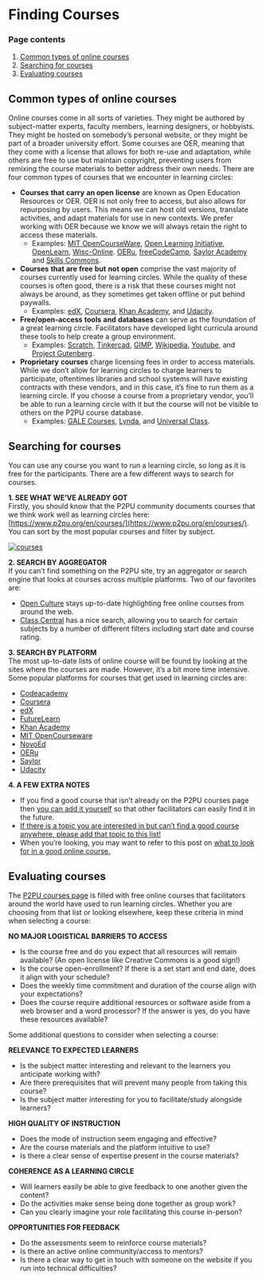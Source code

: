 # Finding Courses

### Page contents

1. [Common types of online courses](./#common-types-of-online-courses)
2. [Searching for courses](./#searching-for-courses)
3. [Evaluating courses](./#evaluating-courses)

## Common types of online courses

Online courses come in all sorts of varieties. They might be authored by subject-matter experts, faculty members, learning designers, or hobbyists. They might be hosted on somebody’s personal website, or they might be part of a broader university effort. Some courses are OER, meaning that they come with a license that allows for both re-use and adaptation, while others are free to use but maintain copyright, preventing users from remixing the course materials to better address their own needs. There are four common types of courses that we encounter in learning circles:

* **Courses** **that** **carry** **an open** **license** are known as Open Education Resources or OER. OER is not only free to access, but also allows for repurposing by users. This means we can host old versions, translate activities, and adapt materials for use in new contexts. We prefer working with OER because we know we will always retain the right to access these materials.
  * Examples: [MIT OpenCourseWare](https://ocw.mit.edu/index.htm), [Open Learning Initiative](https://oli.cmu.edu/), [OpenLearn](https://www.open.edu/openlearn/), [Wisc-Online](https://www.wisc-online.com/). [OERu](https://oeru.org/), [freeCodeCamp](https://www.freecodecamp.org/), [Saylor Academy](https://www.saylor.org/) and [Skills Commons](https://www.skillscommons.org/).
* **Courses** **that** **are** **free** **but** **not** **open** comprise the vast majority of courses currently used for learning circles. While the quality of these courses is often good, there is a risk that these courses might not always be around, as they sometimes get taken offline or put behind paywalls.
  * Examples: [edX](https://www.edx.org/), [Coursera](https://www.coursera.org/), [Khan Academy](https://www.khanacademy.org/), and [Udacity](https://www.udacity.com/).
* **Free/open-access** **tools** **and** **databases** can serve as the foundation of a great learning circle. Facilitators have developed light curricula around these tools to help create a group environment.
  * Examples: [Scratch](https://scratch.mit.edu/), [Tinkercad](https://www.tinkercad.com/), [GIMP](https://www.gimp.org/), [Wikipedia](https://en.wikipedia.org/wiki/Main_Page), [Youtube](https://youtube.com/), and [Project Gutenberg](https://www.gutenberg.org/).
* **Proprietary** **courses** charge licensing fees in order to access materials. While we don’t allow for learning circles to charge learners to participate, oftentimes libraries and school systems will have existing contracts with these vendors, and in this case, it’s fine to run them as a learning circle. If you choose a course from a proprietary vendor, you’ll be able to run a learning circle with it but the course will not be visible to others on the P2PU course database.
  * Examples: [GALE Courses](https://www.gale.com/c/gale-courses), [Lynda](https://www.lynda.com/), and [Universal Class](https://library.universalclass.com/index.htm).

## Searching for courses

You can use any course you want to run a learning circle, so long as it is free for the participants. There are a few different ways to search for courses.

**1. SEE WHAT WE’VE ALREADY GOT**  
Firstly, you should know that the P2PU community documents courses that we think work well as learning circles here: [https://www.p2pu.org/en/courses/](https://www.p2pu.org/en/courses/). You can sort by the most popular courses and filter by subject.

[![courses](https://community.p2pu.org/uploads/default/original/1X/08f11534ba7373ad6f2e56d98144807f3aa30ffb.gif)](https://www.p2pu.org/en/courses/)

**2. SEARCH BY AGGREGATOR**  
If you can’t find something on the P2PU site, try an aggregator or search engine that looks at courses across multiple platforms. Two of our favorites are:

* [Open Culture](http://www.openculture.com/freeonlinecourses) stays up-to-date highlighting free online courses from around the web.
* [Class Central](https://www.class-central.com/) has a nice search, allowing you to search for certain subjects by a number of different filters including start date and course rating.

**3. SEARCH BY PLATFORM**  
The most up-to-date lists of online course will be found by looking at the sites where the courses are made. However, it’s a bit more time intensive. Some popular platforms for courses that get used in learning circles are:

* [Codeacademy](https://www.codecademy.com/)
* [Coursera](https://www.coursera.org/)
* [edX](https://www.edx.org/)
* [FutureLearn](https://www.futurelearn.com/)
* [Khan Academy](https://www.khanacademy.org/)
* [MIT OpenCourseware](https://ocw.mit.edu/index.htm)
* [NovoEd](http://novoed.com/)
* [OERu](https://oeru.org/)
* [Saylor](https://www.saylor.org/)
* [Udacity](https://www.udacity.com/)

**4. A FEW EXTRA NOTES**

* If you find a good course that isn’t already on the P2PU courses page then [you can add it yourself](https://learningcircles.p2pu.org/en/course/create/) so that other facilitators can easily find it in the future.
* [If there is a topic you are interested in but can’t find a good course anywhere, please add that topic to this list!](https://community.p2pu.org/t/what-topics-are-missing/2786)
* When you’re looking, you may want to refer to this post on [what to look for in a good online course.](https://community.p2pu.org/t/what-to-look-for-in-a-course/2756)

## Evaluating courses

The [P2PU courses page](https://www.p2pu.org/en/courses/) is filled with free online courses that facilitators around the world have used to run learning circles. Whether you are choosing from that list or looking elsewhere, keep these criteria in mind when selecting a course:

**NO MAJOR LOGISTICAL BARRIERS TO ACCESS**

* Is the course free and do you expect that all resources will remain available? \(An open license like Creative Commons is a good sign!\)
* Is the course open-enrollment? If there is a set start and end date, does it align with your schedule?
* Does the weekly time commitment and duration of the course align with your expectations?
* Does the course require additional resources or software aside from a web browser and a word processor? If the answer is yes, do you have these resources available?

Some additional questions to consider when selecting a course:

**RELEVANCE TO EXPECTED LEARNERS**

* Is the subject matter interesting and relevant to the learners you anticipate working with?
* Are there prerequisites that will prevent many people from taking this course?
* Is the subject matter interesting for you to facilitate/study alongside learners?

**HIGH QUALITY OF INSTRUCTION**

* Does the mode of instruction seem engaging and effective?
* Are the course materials and the platform intuitive to use?
* Is there a clear sense of expertise present in the course materials?

**COHERENCE AS A LEARNING CIRCLE**

* Will learners easily be able to give feedback to one another given the content?
* Do the activities make sense being done together as group work?
* Can you clearly imagine your role facilitating this course in-person?

**OPPORTUNITIES FOR FEEDBACK**

* Do the assessments seem to reinforce course materials?
* Is there an active online community/access to mentors?
* Is there a clear way to get in touch with someone on the website if you run into technical difficulties?

